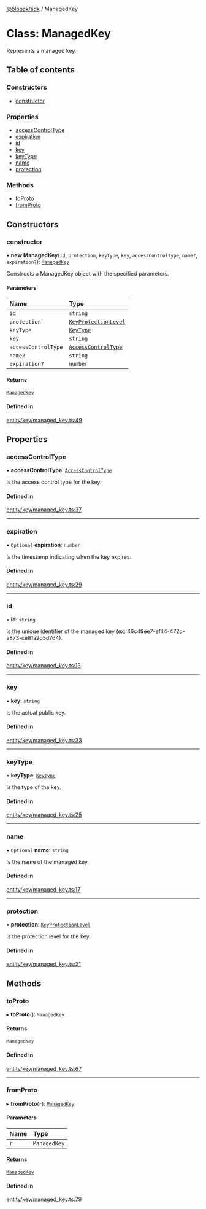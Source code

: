 [@bloock/sdk](../index.md) / ManagedKey

# Class: ManagedKey

Represents a managed key.

## Table of contents

### Constructors

- [constructor](ManagedKey.md#constructor)

### Properties

- [accessControlType](ManagedKey.md#accesscontroltype)
- [expiration](ManagedKey.md#expiration)
- [id](ManagedKey.md#id)
- [key](ManagedKey.md#key)
- [keyType](ManagedKey.md#keytype)
- [name](ManagedKey.md#name)
- [protection](ManagedKey.md#protection)

### Methods

- [toProto](ManagedKey.md#toproto)
- [fromProto](ManagedKey.md#fromproto)

## Constructors

### constructor

• **new ManagedKey**(`id`, `protection`, `keyType`, `key`, `accessControlType`, `name?`, `expiration?`): [`ManagedKey`](ManagedKey.md)

Constructs a ManagedKey object with the specified parameters.

#### Parameters

| Name | Type |
| :------ | :------ |
| `id` | `string` |
| `protection` | [`KeyProtectionLevel`](../enums/KeyProtectionLevel-1.md) |
| `keyType` | [`KeyType`](../enums/KeyType-1.md) |
| `key` | `string` |
| `accessControlType` | [`AccessControlType`](../enums/AccessControlType-1.md) |
| `name?` | `string` |
| `expiration?` | `number` |

#### Returns

[`ManagedKey`](ManagedKey.md)

#### Defined in

[entity/key/managed_key.ts:49](https://github.com/bloock/bloock-sdk/blob/8d532d6/languages/js/src/entity/key/managed_key.ts#L49)

## Properties

### accessControlType

• **accessControlType**: [`AccessControlType`](../enums/AccessControlType-1.md)

Is the access control type for the key.

#### Defined in

[entity/key/managed_key.ts:37](https://github.com/bloock/bloock-sdk/blob/8d532d6/languages/js/src/entity/key/managed_key.ts#L37)

___

### expiration

• `Optional` **expiration**: `number`

Is the timestamp indicating when the key expires.

#### Defined in

[entity/key/managed_key.ts:29](https://github.com/bloock/bloock-sdk/blob/8d532d6/languages/js/src/entity/key/managed_key.ts#L29)

___

### id

• **id**: `string`

Is the unique identifier of the managed key (ex: 46c49ee7-ef44-472c-a873-ce81a2d5d764).

#### Defined in

[entity/key/managed_key.ts:13](https://github.com/bloock/bloock-sdk/blob/8d532d6/languages/js/src/entity/key/managed_key.ts#L13)

___

### key

• **key**: `string`

Is the actual public key.

#### Defined in

[entity/key/managed_key.ts:33](https://github.com/bloock/bloock-sdk/blob/8d532d6/languages/js/src/entity/key/managed_key.ts#L33)

___

### keyType

• **keyType**: [`KeyType`](../enums/KeyType-1.md)

Is the type of the key.

#### Defined in

[entity/key/managed_key.ts:25](https://github.com/bloock/bloock-sdk/blob/8d532d6/languages/js/src/entity/key/managed_key.ts#L25)

___

### name

• `Optional` **name**: `string`

Is the name of the managed key.

#### Defined in

[entity/key/managed_key.ts:17](https://github.com/bloock/bloock-sdk/blob/8d532d6/languages/js/src/entity/key/managed_key.ts#L17)

___

### protection

• **protection**: [`KeyProtectionLevel`](../enums/KeyProtectionLevel-1.md)

Is the protection level for the key.

#### Defined in

[entity/key/managed_key.ts:21](https://github.com/bloock/bloock-sdk/blob/8d532d6/languages/js/src/entity/key/managed_key.ts#L21)

## Methods

### toProto

▸ **toProto**(): `ManagedKey`

#### Returns

`ManagedKey`

#### Defined in

[entity/key/managed_key.ts:67](https://github.com/bloock/bloock-sdk/blob/8d532d6/languages/js/src/entity/key/managed_key.ts#L67)

___

### fromProto

▸ **fromProto**(`r`): [`ManagedKey`](ManagedKey.md)

#### Parameters

| Name | Type |
| :------ | :------ |
| `r` | `ManagedKey` |

#### Returns

[`ManagedKey`](ManagedKey.md)

#### Defined in

[entity/key/managed_key.ts:79](https://github.com/bloock/bloock-sdk/blob/8d532d6/languages/js/src/entity/key/managed_key.ts#L79)
